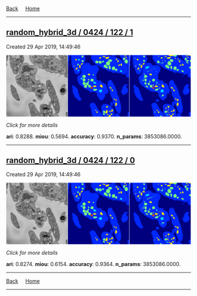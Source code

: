
[Back](..)&nbsp;&nbsp;&nbsp;&nbsp;&nbsp;[Home](https://leapmanlab.github.io/snapshots)

---

<div class="summary"><a href="1"><h2>random_hybrid_3d / 0424 / 122 / 1</h2></a><p>Created 29 Apr 2019, 14:49:46
</p><a href="1"><img src="1/media/summary.png" align="center"></a><p>
<i>Click for more details</i>
</p></div>

**ari**: 0.8288. **miou**: 0.5694. **accuracy**: 0.9370. **n_params**: 3853086.0000. 

---

<div class="summary"><a href="0"><h2>random_hybrid_3d / 0424 / 122 / 0</h2></a><p>Created 29 Apr 2019, 14:49:46
</p><a href="0"><img src="0/media/summary.png" align="center"></a><p>
<i>Click for more details</i>
</p></div>

**ari**: 0.8274. **miou**: 0.6154. **accuracy**: 0.9364. **n_params**: 3853086.0000. 

---

[Back](..)&nbsp;&nbsp;&nbsp;&nbsp;&nbsp;[Home](https://leapmanlab.github.io/snapshots)

---